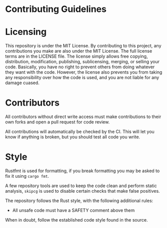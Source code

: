 # Contributing Guidelines

# Licensing

This repository is under the MIT License. By contributing to this project, any contributions you make are also under the MIT License. 
The full license terms are in the LICENSE file. The license simply allows free copying, distribution, modification, publishing, sublicensing, merging, or selling your code.
Basically, you have no right to prevent others from doing whatever they want with the code.
However, the license also prevents you from taking any responsibility over how the code is used, and you are not liable for any damage cuased.

# Contributors

All contributors without direct write access must make contributions to their own forks and open a pull request for code review.

All contributions will automatically be checked by the CI. This will let you know if anything is broken, but you should test all code you write.

# Style
Rustfmt is used for formatting, if you break formatting you may be asked to fix it using ```cargo fmt```.

A few repository tools are used to keep the code clean and perform static analysis,
```skipcg``` is used to disable certain checks that make false positives.

The repository follows the Rust style, with the following additional rules: 
- All unsafe code must have a SAFETY comment above them

When in doubt, follow the established code style found in the source.